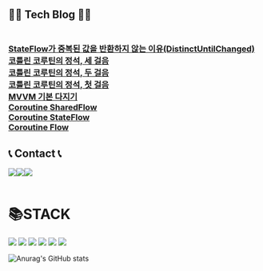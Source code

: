 ## 👩‍💻 Tech Blog 👩‍💻
<h3>
<a href="https://chanho-study.tistory.com/100"><br>StateFlow가 중복된 값을 반환하지 않는 이유(DistinctUntilChanged)</a><br>
<a href="https://chanho-study.tistory.com/104?category=1225486">코틀린 코루틴의 정석, 세 걸음</a><br>
<a href="https://chanho-study.tistory.com/99">코틀린 코루틴의 정석, 두 걸음</a><br>     
<a href="https://chanho-study.tistory.com/98">코틀린 코루틴의 정석, 첫 걸음</a><br> 
<a href="https://chanho-study.tistory.com/97">MVVM 기본 다지기</a><br>
    <a href="https://chanho-study.tistory.com/101">Coroutine SharedFlow</a><br> 
<a href="https://chanho-study.tistory.com/82">Coroutine StateFlow</a><br> 
<a href="https://chanho-study.tistory.com/81">Coroutine Flow</a><br> 
</h3>

## 📞 Contact 📞
<div style="display:flex; flex-direction:row;">
    <a href="mailto:chanho680526@gmail.com">
        <img src="https://img.shields.io/badge/Gmail-EA4335?style=for-the-badge&logo=Gmail&logoColor=white"> 
    </a>
    <a href="https://my.surfit.io/w/904429004">
        <img src="https://img.shields.io/badge/Surfit-00c9f2?style=for-the-badge&logoColor=white"> 
    </a>
    <a href="https://chanho-study.tistory.com/">
        <img src="https://img.shields.io/badge/Tistory-000000?style=for-the-badge&logo=Tistory&logoColor=white"> 
    </a>    
</div><br>   

<div align=left><h1>📚STACK</h1></div>
<div align=left> 
  <img src="https://img.shields.io/badge/Android Studio-3DDC84?style=for-the-badge&logo=android&logoColor=white">
  <img src="https://img.shields.io/badge/Kotlin-7F52FF?style=for-the-badge&logo=kotlin&logoColor=white">
  <img src="https://img.shields.io/badge/java-007396?style=for-the-badge&logo=java&logoColor=white"> 
  <img src="https://img.shields.io/badge/docker-2496ED?style=for-the-badge&logo=docker&logoColor=white">   
  <img src="https://img.shields.io/badge/mysql-4479A1?style=for-the-badge&logo=mysql&logoColor=white"> 
  <img src="https://img.shields.io/badge/firebase-FFCA28?style=for-the-badge&logo=firebase&logoColor=white">
  <br>
</div>
<div>

![Anurag's GitHub stats](https://github-readme-stats.vercel.app/api?username=chanho0908&show_icons=true&theme=radical)

</div>
